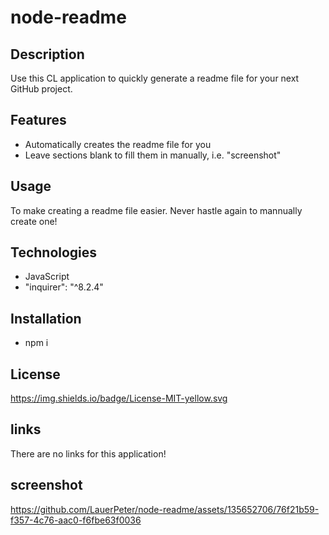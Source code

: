 # node-readme

## Description

Use this CL application to quickly generate a readme file for your next GitHub project.

## Features

- Automatically creates the readme file for you
- Leave sections blank to fill them in manually, i.e. "screenshot"

## Usage

To make creating a readme file easier. Never hastle again to mannually create one!

## Technologies

- JavaScript
- "inquirer": "^8.2.4"

## Installation

- npm i

## License

https://img.shields.io/badge/License-MIT-yellow.svg

## links

There are no links for this application!

## screenshot

https://github.com/LauerPeter/node-readme/assets/135652706/76f21b59-f357-4c76-aac0-f6fbe63f0036



